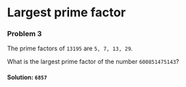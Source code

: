 # Largest prime factor
### Problem 3

The prime factors of `13195` are `5, 7, 13, 29`.

What is the largest 
prime factor of the number `600851475143`?



#### Solution: `6857`
